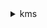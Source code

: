 <details>

<summary>
kms
</summary>

- <details><summary>cancel-key-deletion</summary>

  * --key-id
  * --cli-input-json
  * --cli-input-yaml
  * --generate-cli-skeleton


- <details><summary>connect-custom-key-store</summary>

  * --custom-key-store-id
  * --cli-input-json
  * --cli-input-yaml
  * --generate-cli-skeleton


- <details><summary>create-alias</summary>

  * --alias-name
  * --target-key-id
  * --cli-input-json
  * --cli-input-yaml
  * --generate-cli-skeleton


- <details><summary>create-custom-key-store</summary>

  * --custom-key-store-name
  * --cloud-hsm-cluster-id
  * --trust-anchor-certificate
  * --key-store-password
  * --cli-input-json
  * --cli-input-yaml
  * --generate-cli-skeleton


- <details><summary>create-grant</summary>

  * --key-id
  * --grantee-principal
  * --retiring-principal
  * --operations
  * --constraints
  * --grant-tokens
  * --name
  * --cli-input-json
  * --cli-input-yaml
  * --generate-cli-skeleton


- <details><summary>create-key</summary>

  * --policy
  * --description
  * --key-usage
  * --customer-master-key-spec
  * --origin
  * --custom-key-store-id
  * --bypass-policy-lockout-safety-check
  * --no-bypass-policy-lockout-safety-check
  * --tags
  * --multi-region
  * --no-multi-region
  * --cli-input-json
  * --cli-input-yaml
  * --generate-cli-skeleton


- <details><summary>decrypt</summary>

  * --ciphertext-blob
  * --encryption-context
  * --grant-tokens
  * --key-id
  * --encryption-algorithm
  * --cli-input-json
  * --cli-input-yaml
  * --generate-cli-skeleton


- <details><summary>delete-alias</summary>

  * --alias-name
  * --cli-input-json
  * --cli-input-yaml
  * --generate-cli-skeleton


- <details><summary>delete-custom-key-store</summary>

  * --custom-key-store-id
  * --cli-input-json
  * --cli-input-yaml
  * --generate-cli-skeleton


- <details><summary>delete-imported-key-material</summary>

  * --key-id
  * --cli-input-json
  * --cli-input-yaml
  * --generate-cli-skeleton


- <details><summary>describe-custom-key-stores</summary>

  * --custom-key-store-id
  * --custom-key-store-name
  * --limit
  * --marker
  * --cli-input-json
  * --cli-input-yaml
  * --generate-cli-skeleton


- <details><summary>describe-key</summary>

  * --key-id
  * --grant-tokens
  * --cli-input-json
  * --cli-input-yaml
  * --generate-cli-skeleton


- <details><summary>disable-key</summary>

  * --key-id
  * --cli-input-json
  * --cli-input-yaml
  * --generate-cli-skeleton


- <details><summary>disable-key-rotation</summary>

  * --key-id
  * --cli-input-json
  * --cli-input-yaml
  * --generate-cli-skeleton


- <details><summary>disconnect-custom-key-store</summary>

  * --custom-key-store-id
  * --cli-input-json
  * --cli-input-yaml
  * --generate-cli-skeleton


- <details><summary>enable-key</summary>

  * --key-id
  * --cli-input-json
  * --cli-input-yaml
  * --generate-cli-skeleton


- <details><summary>enable-key-rotation</summary>

  * --key-id
  * --cli-input-json
  * --cli-input-yaml
  * --generate-cli-skeleton


- <details><summary>encrypt</summary>

  * --key-id
  * --plaintext
  * --encryption-context
  * --grant-tokens
  * --encryption-algorithm
  * --cli-input-json
  * --cli-input-yaml
  * --generate-cli-skeleton


- <details><summary>generate-data-key</summary>

  * --key-id
  * --encryption-context
  * --number-of-bytes
  * --key-spec
  * --grant-tokens
  * --cli-input-json
  * --cli-input-yaml
  * --generate-cli-skeleton


- <details><summary>generate-data-key-pair</summary>

  * --encryption-context
  * --key-id
  * --key-pair-spec
  * --grant-tokens
  * --cli-input-json
  * --cli-input-yaml
  * --generate-cli-skeleton


- <details><summary>generate-data-key-pair-without-plaintext</summary>

  * --encryption-context
  * --key-id
  * --key-pair-spec
  * --grant-tokens
  * --cli-input-json
  * --cli-input-yaml
  * --generate-cli-skeleton


- <details><summary>generate-data-key-without-plaintext</summary>

  * --key-id
  * --encryption-context
  * --key-spec
  * --number-of-bytes
  * --grant-tokens
  * --cli-input-json
  * --cli-input-yaml
  * --generate-cli-skeleton


- <details><summary>generate-random</summary>

  * --number-of-bytes
  * --custom-key-store-id
  * --cli-input-json
  * --cli-input-yaml
  * --generate-cli-skeleton


- <details><summary>get-key-policy</summary>

  * --key-id
  * --policy-name
  * --cli-input-json
  * --cli-input-yaml
  * --generate-cli-skeleton


- <details><summary>get-key-rotation-status</summary>

  * --key-id
  * --cli-input-json
  * --cli-input-yaml
  * --generate-cli-skeleton


- <details><summary>get-parameters-for-import</summary>

  * --key-id
  * --wrapping-algorithm
  * --wrapping-key-spec
  * --cli-input-json
  * --cli-input-yaml
  * --generate-cli-skeleton


- <details><summary>get-public-key</summary>

  * --key-id
  * --grant-tokens
  * --cli-input-json
  * --cli-input-yaml
  * --generate-cli-skeleton


- <details><summary>help</summary>

  * 


- <details><summary>import-key-material</summary>

  * --key-id
  * --import-token
  * --encrypted-key-material
  * --valid-to
  * --expiration-model
  * --cli-input-json
  * --cli-input-yaml
  * --generate-cli-skeleton


- <details><summary>list-aliases</summary>

  * --key-id
  * --cli-input-json
  * --cli-input-yaml
  * --starting-token
  * --page-size
  * --max-items
  * --generate-cli-skeleton


- <details><summary>list-grants</summary>

  * --key-id
  * --grant-id
  * --grantee-principal
  * --cli-input-json
  * --cli-input-yaml
  * --starting-token
  * --page-size
  * --max-items
  * --generate-cli-skeleton


- <details><summary>list-key-policies</summary>

  * --key-id
  * --cli-input-json
  * --cli-input-yaml
  * --starting-token
  * --page-size
  * --max-items
  * --generate-cli-skeleton


- <details><summary>list-keys</summary>

  * --cli-input-json
  * --cli-input-yaml
  * --starting-token
  * --page-size
  * --max-items
  * --generate-cli-skeleton


- <details><summary>list-resource-tags</summary>

  * --key-id
  * --limit
  * --marker
  * --cli-input-json
  * --cli-input-yaml
  * --generate-cli-skeleton


- <details><summary>list-retirable-grants</summary>

  * --limit
  * --marker
  * --retiring-principal
  * --cli-input-json
  * --cli-input-yaml
  * --generate-cli-skeleton


- <details><summary>put-key-policy</summary>

  * --key-id
  * --policy-name
  * --policy
  * --bypass-policy-lockout-safety-check
  * --no-bypass-policy-lockout-safety-check
  * --cli-input-json
  * --cli-input-yaml
  * --generate-cli-skeleton


- <details><summary>re-encrypt</summary>

  * --ciphertext-blob
  * --source-encryption-context
  * --source-key-id
  * --destination-key-id
  * --destination-encryption-context
  * --source-encryption-algorithm
  * --destination-encryption-algorithm
  * --grant-tokens
  * --cli-input-json
  * --cli-input-yaml
  * --generate-cli-skeleton


- <details><summary>replicate-key</summary>

  * --key-id
  * --replica-region
  * --policy
  * --bypass-policy-lockout-safety-check
  * --no-bypass-policy-lockout-safety-check
  * --description
  * --tags
  * --cli-input-json
  * --cli-input-yaml
  * --generate-cli-skeleton


- <details><summary>retire-grant</summary>

  * --grant-token
  * --key-id
  * --grant-id
  * --cli-input-json
  * --cli-input-yaml
  * --generate-cli-skeleton


- <details><summary>revoke-grant</summary>

  * --key-id
  * --grant-id
  * --cli-input-json
  * --cli-input-yaml
  * --generate-cli-skeleton


- <details><summary>schedule-key-deletion</summary>

  * --key-id
  * --pending-window-in-days
  * --cli-input-json
  * --cli-input-yaml
  * --generate-cli-skeleton


- <details><summary>sign</summary>

  * --key-id
  * --message
  * --message-type
  * --grant-tokens
  * --signing-algorithm
  * --cli-input-json
  * --cli-input-yaml
  * --generate-cli-skeleton


- <details><summary>tag-resource</summary>

  * --key-id
  * --tags
  * --cli-input-json
  * --cli-input-yaml
  * --generate-cli-skeleton


- <details><summary>untag-resource</summary>

  * --key-id
  * --tag-keys
  * --cli-input-json
  * --cli-input-yaml
  * --generate-cli-skeleton


- <details><summary>update-alias</summary>

  * --alias-name
  * --target-key-id
  * --cli-input-json
  * --cli-input-yaml
  * --generate-cli-skeleton


- <details><summary>update-custom-key-store</summary>

  * --custom-key-store-id
  * --new-custom-key-store-name
  * --key-store-password
  * --cloud-hsm-cluster-id
  * --cli-input-json
  * --cli-input-yaml
  * --generate-cli-skeleton


- <details><summary>update-key-description</summary>

  * --key-id
  * --description
  * --cli-input-json
  * --cli-input-yaml
  * --generate-cli-skeleton


- <details><summary>update-primary-region</summary>

  * --key-id
  * --primary-region
  * --cli-input-json
  * --cli-input-yaml
  * --generate-cli-skeleton


- <details><summary>verify</summary>

  * --key-id
  * --message
  * --message-type
  * --signature
  * --signing-algorithm
  * --grant-tokens
  * --cli-input-json
  * --cli-input-yaml
  * --generate-cli-skeleton


</details>


